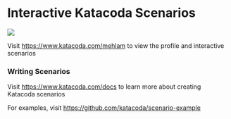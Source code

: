 # Interactive Katacoda Scenarios

[![](http://shields.katacoda.com/katacoda/mehlam/count.svg)](https://www.katacoda.com/mehlam "Get your profile on Katacoda.com")

Visit https://www.katacoda.com/mehlam to view the profile and interactive scenarios

### Writing Scenarios
Visit https://www.katacoda.com/docs to learn more about creating Katacoda scenarios

For examples, visit https://github.com/katacoda/scenario-example
